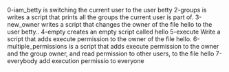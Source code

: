 0-iam_betty is switching the current user to the user betty
2-groups is writes a script that prints all the groups the current user is part of.
3-new_owner writes a script that changes the owner of the file hello to the user betty..
4-empty creates an empty script called hello
5-execute Write a script that adds execute permission to the owner of the file hello.
6-multiple_permissions is a script that adds execute permission to the owner and the group owner, and read permission to other users, to the file hello
7-everybody add execution permissio to everyone
